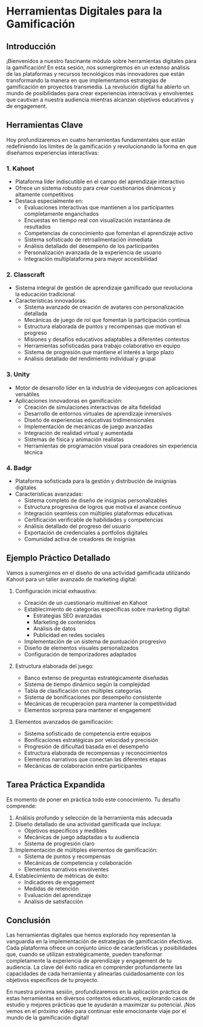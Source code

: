 # Herramientas Digitales para la Gamificación

## Introducción

¡Bienvenidos a nuestro fascinante módulo sobre herramientas digitales para la gamificación! En esta sesión, nos sumergiremos en un extenso análisis de las plataformas y recursos tecnológicos más innovadores que están transformando la manera en que implementamos estrategias de gamificación en proyectos transmedia. La revolución digital ha abierto un mundo de posibilidades para crear experiencias interactivas y envolventes que cautivan a nuestra audiencia mientras alcanzan objetivos educativos y de engagement.

## Herramientas Clave

Hoy profundizaremos en cuatro herramientas fundamentales que están redefiniendo los límites de la gamificación y revolucionando la forma en que diseñamos experiencias interactivas:

### 1. Kahoot
- Plataforma líder indiscutible en el campo del aprendizaje interactivo
- Ofrece un sistema robusto para crear cuestionarios dinámicos y altamente competitivos
- Destaca especialmente en:
  * Evaluaciones interactivas que mantienen a los participantes completamente enganchados
  * Encuestas en tiempo real con visualización instantánea de resultados
  * Competencias de conocimiento que fomentan el aprendizaje activo
  * Sistema sofisticado de retroalimentación inmediata
  * Análisis detallado del desempeño de los participantes
  * Personalización avanzada de la experiencia de usuario
  * Integración multiplataforma para mayor accesibilidad

### 2. Classcraft
- Sistema integral de gestión de aprendizaje gamificado que revoluciona la educación tradicional
- Características innovadoras:
  * Sistema avanzado de creación de avatares con personalización detallada
  * Mecánicas de juego de rol que fomentan la participación continua
  * Estructura elaborada de puntos y recompensas que motivan el progreso
  * Misiones y desafíos educativos adaptables a diferentes contextos
  * Herramientas sofisticadas para trabajo colaborativo en equipo
  * Sistema de progresión que mantiene el interés a largo plazo
  * Análisis detallado del rendimiento individual y grupal

### 3. Unity
- Motor de desarrollo líder en la industria de videojuegos con aplicaciones versátiles
- Aplicaciones innovadoras en gamificación:
  * Creación de simulaciones interactivas de alta fidelidad
  * Desarrollo de entornos virtuales de aprendizaje inmersivos
  * Diseño de experiencias educativas tridimensionales
  * Implementación de mecánicas de juego avanzadas
  * Integración de realidad virtual y aumentada
  * Sistemas de física y animación realistas
  * Herramientas de programación visual para creadores sin experiencia técnica

### 4. Badgr
- Plataforma sofisticada para la gestión y distribución de insignias digitales
- Características avanzadas:
  * Sistema completo de diseño de insignias personalizables
  * Estructura progresiva de logros que motiva el avance continuo
  * Integración seamless con múltiples plataformas educativas
  * Certificación verificable de habilidades y competencias
  * Análisis detallado del progreso del usuario
  * Exportación de credenciales a portfolios digitales
  * Comunidad activa de creadores de insignias

## Ejemplo Práctico Detallado

Vamos a sumergirnos en el diseño de una actividad gamificada utilizando Kahoot para un taller avanzado de marketing digital:

1. Configuración inicial exhaustiva:
   - Creación de un cuestionario multinivel en Kahoot
   - Establecimiento de categorías específicas sobre marketing digital:
     * Estrategias SEO avanzadas
     * Marketing de contenidos
     * Análisis de datos
     * Publicidad en redes sociales
   - Implementación de un sistema de puntuación progresivo
   - Diseño de elementos visuales personalizados
   - Configuración de temporizadores adaptados

2. Estructura elaborada del juego:
   - Banco extenso de preguntas estratégicamente diseñadas
   - Sistema de tiempo dinámico según la complejidad
   - Tabla de clasificación con múltiples categorías
   - Sistema de bonificaciones por desempeño consistente
   - Mecánicas de recuperación para mantener la competitividad
   - Elementos sorpresa para mantener el engagement

3. Elementos avanzados de gamificación:
   - Sistema sofisticado de competencia entre equipos
   - Bonificaciones estratégicas por velocidad y precisión
   - Progresión de dificultad basada en el desempeño
   - Estructura elaborada de recompensas y reconocimientos
   - Elementos narrativos que conectan las diferentes etapas
   - Mecánicas de colaboración entre participantes

## Tarea Práctica Expandida

Es momento de poner en práctica todo este conocimiento. Tu desafío comprende:

1. Análisis profundo y selección de la herramienta más adecuada
2. Diseño detallado de una actividad gamificada que incluya:
   - Objetivos específicos y medibles
   - Mecánicas de juego adaptadas a tu audiencia
   - Sistema de progresión claro
3. Implementación de múltiples elementos de gamificación:
   - Sistema de puntos y recompensas
   - Mecánicas de competencia y colaboración
   - Elementos narrativos envolventes
4. Establecimiento de métricas de éxito:
   - Indicadores de engagement
   - Medidas de retención
   - Evaluación del aprendizaje
   - Análisis de satisfacción

## Conclusión

Las herramientas digitales que hemos explorado hoy representan la vanguardia en la implementación de estrategias de gamificación efectivas. Cada plataforma ofrece un conjunto único de características y posibilidades que, cuando se utilizan estratégicamente, pueden transformar completamente la experiencia de aprendizaje y engagement de tu audiencia. La clave del éxito radica en comprender profundamente las capacidades de cada herramienta y alinearlas cuidadosamente con los objetivos específicos de tu proyecto.

En nuestra próxima sesión, profundizaremos en la aplicación práctica de estas herramientas en diversos contextos educativos, explorando casos de estudio y mejores prácticas que te ayudarán a maximizar su potencial. ¡Nos vemos en el próximo video para continuar este emocionante viaje por el mundo de la gamificación digital!
